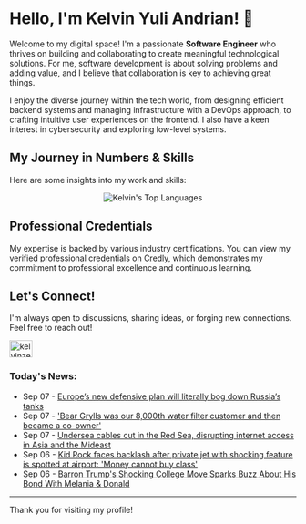 # Hello, I'm Kelvin Yuli Andrian! 👋

Welcome to my digital space! I'm a passionate **Software Engineer** who thrives on building and collaborating to create meaningful technological solutions. For me, software development is about solving problems and adding value, and I believe that collaboration is key to achieving great things.

I enjoy the diverse journey within the tech world, from designing efficient backend systems and managing infrastructure with a DevOps approach, to crafting intuitive user experiences on the frontend. I also have a keen interest in cybersecurity and exploring low-level systems.

## My Journey in Numbers & Skills

Here are some insights into my work and skills:

<p align="center">
  <img src="https://github-readme-stats.vercel.app/api/top-langs/?username=kelvinzer0&layout=compact&theme=radical" alt="Kelvin's Top Languages" />
</p>

## Professional Credentials

My expertise is backed by various industry certifications. You can view my verified professional credentials on [Credly](https://www.credly.com/users/kelvin-yuli-andrian/badges), which demonstrates my commitment to professional excellence and continuous learning.

## Let's Connect!

I'm always open to discussions, sharing ideas, or forging new connections. Feel free to reach out!

<p align="left">
    <a href="https://linkedin.com/in/kelvinzero" target="blank"><img align="center" src="https://cdn.jsdelivr.net/npm/simple-icons@3.0.1/icons/linkedin.svg" alt="kelvinzero" height="30" width="40" /></a>
</p>

### Today's News:

<!-- feed start -->
- Sep 07 - [Europe’s new defensive plan will literally bog down Russia’s tanks](https://www.yahoo.com/news/articles/europe-defensive-plan-literally-bog-070000911.html)
- Sep 07 - ['Bear Grylls was our 8,000th water filter customer and then became a co-owner'](https://uk.finance.yahoo.com/news/water-filter-water2-bear-grylls-050052958.html)
- Sep 07 - [Undersea cables cut in the Red Sea, disrupting internet access in Asia and the Mideast](https://www.yahoo.com/news/articles/undersea-cables-cut-red-sea-045755796.html)
- Sep 06 - [Kid Rock faces backlash after private jet with shocking feature is spotted at airport: 'Money cannot buy class'](https://www.yahoo.com/news/articles/kid-rock-faces-backlash-private-163000249.html)
- Sep 06 - [Barron Trump's Shocking College Move Sparks Buzz About His Bond With Melania & Donald](https://www.yahoo.com/entertainment/celebrity/articles/barron-trumps-shocking-college-move-150826054.html)
<!-- feed end -->

---

Thank you for visiting my profile!
